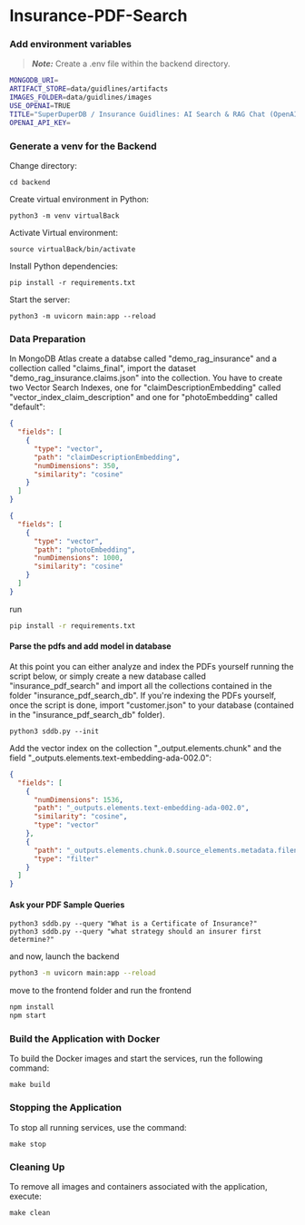 # Insurance-PDF-Search

### Add environment variables

> **_Note:_** Create a .env file within the backend directory.

```bash
MONGODB_URI=
ARTIFACT_STORE=data/guidlines/artifacts
IMAGES_FOLDER=data/guidlines/images
USE_OPENAI=TRUE
TITLE="SuperDuperDB / Insurance Guidlines: AI Search & RAG Chat (OpenAI)"
OPENAI_API_KEY=
```

### Generate a venv for the Backend

Change directory:

```
cd backend
```

Create virtual environment in Python:

```
python3 -m venv virtualBack
```

Activate Virtual environment:

```
source virtualBack/bin/activate
```

Install Python dependencies:

```
pip install -r requirements.txt
```

Start the server:

```
python3 -m uvicorn main:app --reload
```

### Data Preparation

In MongoDB Atlas create a databse called "demo_rag_insurance" and a collection called "claims_final", import the dataset "demo_rag_insurance.claims.json" into the collection. You have to create two Vector Search Indexes, one for "claimDescriptionEmbedding" called "vector_index_claim_description" and one for "photoEmbedding" called "default":

```json
{
  "fields": [
    {
      "type": "vector",
      "path": "claimDescriptionEmbedding",
      "numDimensions": 350,
      "similarity": "cosine"
    }
  ]
}
```

```json
{
  "fields": [
    {
      "type": "vector",
      "path": "photoEmbedding",
      "numDimensions": 1000,
      "similarity": "cosine"
    }
  ]
}
```

run

```bash
pip install -r requirements.txt
```

#### Parse the pdfs and add model in database

At this point you can either analyze and index the PDFs yourself running the script below, or simply create a new database called "insurance_pdf_search" and import all the collections contained in the folder "insurance_pdf_search_db". If you're indexing the PDFs yourself, once the script is done, import "customer.json" to your database (contained in the "insurance_pdf_search_db" folder).

```
python3 sddb.py --init
```
Add the vector index on the collection "_output.elements.chunk" and the field "_outputs.elements.text-embedding-ada-002.0":

```json
{
  "fields": [
    {
      "numDimensions": 1536,
      "path": "_outputs.elements.text-embedding-ada-002.0",
      "similarity": "cosine",
      "type": "vector"
    },
    {
      "path": "_outputs.elements.chunk.0.source_elements.metadata.filename",
      "type": "filter"
    }
  ]
}
```
#### Ask your PDF Sample Queries

```
python3 sddb.py --query "What is a Certificate of Insurance?"
python3 sddb.py --query "what strategy should an insurer first determine?"
```

and now, launch the backend

```bash
python3 -m uvicorn main:app --reload
```

move to the frontend folder and run the frontend

```bash
npm install
npm start
```

### Build the Application with Docker

To build the Docker images and start the services, run the following command:

```
make build
```

### Stopping the Application

To stop all running services, use the command:

```
make stop
```

### Cleaning Up

To remove all images and containers associated with the application, execute:

```
make clean
```

```

```
